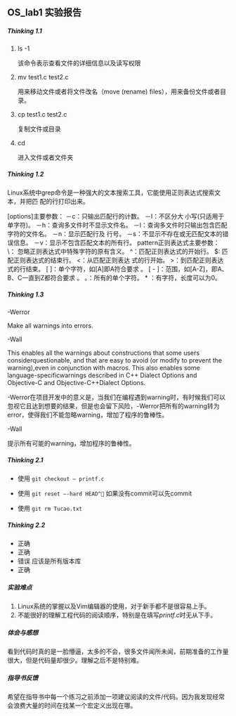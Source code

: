 ## OS_lab1 实验报告

##### Thinking 1.1

1. ls -1

   该命令表示查看文件的详细信息以及读写权限

2. mv test1.c test2.c

   用来移动文件或者将文件改名（move (rename) files），用来备份文件或者目录。

3. cp test1.c test2.c

   复制文件或目录

4. cd

   进入文件或者文件夹

##### Thinking 1.2

Linux系统中grep命令是一种强大的文本搜索工具，它能使用正则表达式搜索文本，并把匹 配的行打印出来。

[options]主要参数：
－c：只输出匹配行的计数。
－I：不区分大 小写(只适用于单字符)。
－h：查询多文件时不显示文件名。
－l：查询多文件时只输出包含匹配字符的文件名。
－n：显示匹配行及 行号。
－s：不显示不存在或无匹配文本的错误信息。
－v：显示不包含匹配文本的所有行。
pattern正则表达式主要参数：
\： 忽略正则表达式中特殊字符的原有含义。
^：匹配正则表达式的开始行。
$: 匹配正则表达式的结束行。
\<：从匹配正则表达 式的行开始。
\>：到匹配正则表达式的行结束。
[ ]：单个字符，如[A]即A符合要求 。
[ - ]：范围，如[A-Z]，即A、B、C一直到Z都符合要求 。
。：所有的单个字符。
\* ：有字符，长度可以为0。

##### Thinking 1.3

-Werror

Make all warnings into errors.

-Wall

This enables all the warnings about constructions that some users considerquestionable, and that are easy to avoid (or modify to prevent the warning),even in conjunction with macros. This also enables some language-specificwarnings described in C++ Dialect Options and Objective-C and Objective-C++Dialect Options.

-Werror在项目开发中的意义是，当我们在编程遇到warning时，有时候我们可以忽视它且达到想要的结果，但是也会留下风险，-Werror把所有的warning转为error，使得我们不能忽略warning，增加了程序的鲁棒性。

-Wall

提示所有可能的warning，增加程序的鲁棒性。



##### Thinking 2.1

- 使用  `git checkout – printf.c`


- 使用  `git reset –-hard HEAD^`  如果没有commit可以先commit
- 使用  `git rm Tucao.txt`

##### Thinking 2.2

- 正确
- 正确
- 错误 应该是所有版本库
- 正确



##### 实验难点

1. Linux系统的掌握以及Vim编辑器的使用，对于新手都不是很容易上手。
2. 不能很好的理解工程代码的阅读顺序，特别是在填写*printf.c*时无从下手。

##### 体会与感想

​        看到代码时真的是一脸懵逼，太多的不会，很多文件闻所未闻，前期准备的工作量很大，但是代码量却很少。理解之后不是特别难。

##### 指导书反馈

​       希望在指导书中每一个练习之前添加一项建议阅读的文件/代码。因为我发现经常会浪费大量的时间在找某一个宏定义出现在哪。